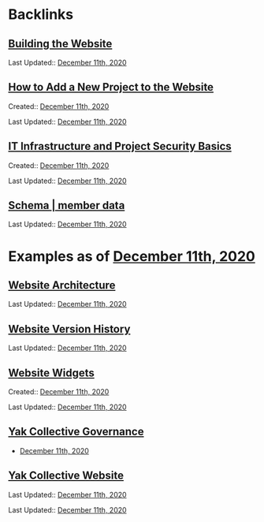 
# Backlinks
## [Building the Website](<Building the Website.md>)
Last Updated:: [December 11th, 2020](<December 11th, 2020.md>)

## [How to Add a New Project to the Website](<How to Add a New Project to the Website.md>)
Created:: [December 11th, 2020](<December 11th, 2020.md>)

Last Updated:: [December 11th, 2020](<December 11th, 2020.md>)

## [IT Infrastructure and Project Security Basics](<IT Infrastructure and Project Security Basics.md>)
Created:: [December 11th, 2020](<December 11th, 2020.md>)

Last Updated:: [December 11th, 2020](<December 11th, 2020.md>)

## [Schema | member data](<Schema | member data.md>)
Last Updated:: [December 11th, 2020](<December 11th, 2020.md>)

# Examples as of [December 11th, 2020](<December 11th, 2020.md>)

## [Website Architecture](<Website Architecture.md>)
Last Updated:: [December 11th, 2020](<December 11th, 2020.md>)

## [Website Version History](<Website Version History.md>)
Last Updated:: [December 11th, 2020](<December 11th, 2020.md>)

## [Website Widgets](<Website Widgets.md>)
Created:: [December 11th, 2020](<December 11th, 2020.md>)

Last Updated:: [December 11th, 2020](<December 11th, 2020.md>)

## [Yak Collective Governance](<Yak Collective Governance.md>)
- [December 11th, 2020](<December 11th, 2020.md>)

## [Yak Collective Website](<Yak Collective Website.md>)
Last Updated:: [December 11th, 2020](<December 11th, 2020.md>)

Last Updated:: [December 11th, 2020](<December 11th, 2020.md>)

